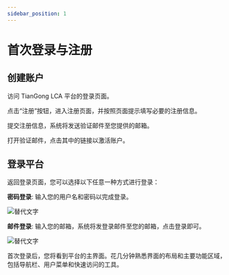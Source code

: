 ```yaml
---
sidebar_position: 1
---
```


# 首次登录与注册

## 创建账户

访问 TianGong LCA 平台的登录页面。

点击“注册”按钮，进入注册页面，并按照页面提示填写必要的注册信息。

提交注册信息，系统将发送验证邮件至您提供的邮箱。

打开验证邮件，点击其中的链接以激活账户。

## 登录平台

返回登录页面，您可以选择以下任意一种方式进行登录：

**密码登录**: 输入您的用户名和密码以完成登录。

<!-- ![替代文字](/img/login-ZH.png) -->
<img src="/img/login-ZH.png" alt="替代文字" class="custom-img" />


**邮件登录**: 输入您的邮箱，系统将发登录邮件至您的邮箱，点击登录即可。

<!-- ![替代文字](/img/login-email-ZH.png) -->
<img src="/img/login-email-ZH.png" alt="替代文字" class="custom-img" />


首次登录后，您将看到平台的主界面。花几分钟熟悉界面的布局和主要功能区域，包括导航栏、用户菜单和快速访问的工具。

